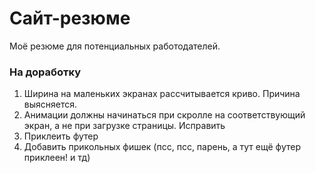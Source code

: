 # Сайт-резюме

Моё резюме для потенциальных работодателей.

### На доработку

1. Ширина на маленьких экранах рассчитывается криво. Причина выясняется.
2. Анимации должны начинаться при скролле на соответствующий экран, а не при загрузке страницы. Исправить
3. Приклеить футер
4. Добавить прикольных фишек (псс, псс, парень, а тут ещё футер приклеен! и тд)
